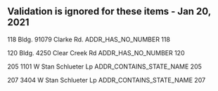 ## Validation is ignored for these items - Jan 20, 2021

118     Bldg. 91079 Clarke Rd.  ADDR_HAS_NO_NUMBER        118

120  Bldg. 4250 Clear Creek Rd  ADDR_HAS_NO_NUMBER        120

205  1101 W Stan Schlueter Lp  ADDR_CONTAINS_STATE_NAME        205

207  3404 W Stan Schlueter Lp  ADDR_CONTAINS_STATE_NAME        207

